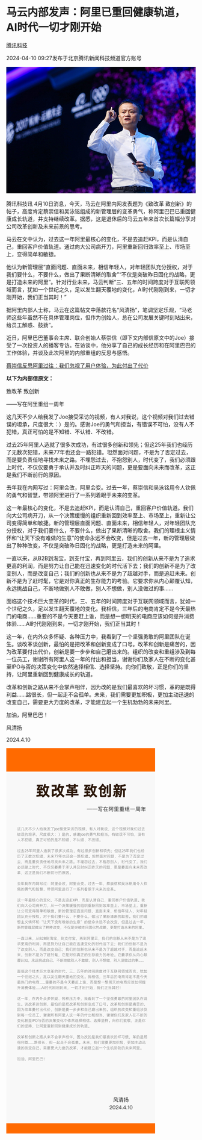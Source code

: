 # 马云内部发声：阿里已重回健康轨道，AI时代一切才刚开始

[](https://news.qq.com/omn/author/8QMZ3XxU64wZuTw%3D)

[腾讯科技](https://news.qq.com/omn/author/8QMZ3XxU64wZuTw%3D)

2024-04-10 09:27发布于北京腾讯新闻科技频道官方账号

![d37343ac49f6aaec014460800f82225d.jpg](https://raw.githubusercontent.com/qqhsx/qqnews_image/main/2024/04/10/马云内部发声：阿里已重回健康轨道，AI时代一切才刚开始/d37343ac49f6aaec014460800f82225d.jpg)

腾讯科技讯 4月10日消息，今天，马云在阿里内网发表题为《致改革
致创新》的帖子，高度肯定蔡崇信和吴泳铭组成的新管理层的变革勇气，称阿里巴巴已重回健康成长轨道，并支持继续改革。据悉，这是退休后的马云五年来首次长篇幅分享对公司改革创新及未来前景的思考。

马云在文中认为，过去这一年阿里最核心的变化，不是去追赶KPI，而是认清自己，重回客户价值轨道。通过向大公司病开刀，阿里重新回归效率至上、市场至上，变得简单和敏捷。

他认为新管理层“直面问题、直面未来，相信年轻人，对年轻团队充分授权，对于我们要什么，不要什么，做出了果断清晰的取舍”“不仅是突破昨日固化的战略，更是打造未来的阿里”。针对行业未来，马云判断“三、五年的时间跨度对于互联网领域而言，犹如一个世纪之久，足以发生翻天覆地的变化，AI时代刚刚到来，一切才刚开始，我们正当其时！”

据阿里内部人士称，马云在这篇帖文中落款花名“风清扬”，笔调坚定乐观，“马老师这些年虽然不在具体管理岗位，但作为创始人，总在公司发展关键时刻站出来，给员工解惑、鼓劲”。

近日，阿里巴巴董事会主席、联合创始人蔡崇信（即下文内部信原文中的Joe）接受了一次投资人的播客专访。在访谈中，他分享了自己的成长经历和在阿里巴巴的工作体验，并谈及此次阿里的内部重组的反思与感悟。

[蔡崇信反思阿里过往：我们忽视了用户体验，为此付出了代价](https://news.qq.com/rain/a/20240403A066YO00)

**以下为内部信原文：**

致改革 致创新

——写在阿里重组一周年

这几天不少人给我发了Joe接受采访的视频，有人对我说，这个视频对我们过去错误的坦承，尺度很大：）是的。感谢Joe的勇气和担当，有错误不可怕，没有人不犯错，真正可怕的是不知错、不认错、不改错。

过去25年阿里人造就了很多次成功，有过很多创新和领先；但这25年我们也经历了无数次犯错，未来77年也还会一路犯错。坦然面对问题，不是为了否定过去，而是要负责任地寻找未来之路。不埋怨过去，不抱怨别人，时代变了，我们必须跟上时代，不仅仅要勇于承认并及时纠正昨天的问题，更是要面向未来而改革，这正是我们不断前行的原因。

去年我在内网写过：阿里会改，阿里会变。过去一年，蔡崇信和吴泳铭用令人钦佩的勇气和智慧，带领阿里进行了一系列着眼于未来的变革。

这一年最核心的变化，不是去追赶KPI，而是认清自己，重回客户价值轨道。我们向大公司病开刀，从一个决策缓慢的组织重新回到效率至上、市场至上，重新让公司变得简单和敏捷。新的管理层直面问题、直面未来，相信年轻人，对年轻团队充分授权，对于我们要什么，不要什么，做出了果断清晰的取舍。我们的理根主义情怀和“让天下没有难做的生意”的使命永远不会改变，但是过去一年，新的管理层做出了种种改变，不仅是突破昨日固化的战略，更是打造未来的阿里。

一直以来，从B2B到淘宝，到支付宝，再到阿里云，我们的创新从来不是为了追求更高的利润，而是努力让自己能在迅速变化的时代活下去；我们的创新不是为了改变别人，而是改变自己；我们的创新也从来不是为了超越对手，而是追赶未来。创新不是为了赶时髦，它是对你真正的生存能力的考验。它要求你从内心颠覆认知，永远挑战自己，不断地做别人不敢做，别人不想做，别人没做过的事……

面临这个技术巨大变革的时代，三、五年的时间跨度对于互联网领域而言，犹如一个世纪之久，足以发生翻天覆地的变化。我相信，三年后的电商肯定不是今天最热门的电商……重要的不是今天要赶上谁，而是想一想明天的电商应该如何提升消费体验……AI时代刚刚到来，一切才刚开始，我们正当其时！

这一年，在内外众多怀疑、各种压力中，我看到了一个坚强勇敢的阿里团队在诞生。谈改革谈创新，最怕的是把改革和创新变成了口号。改革和创新是痛苦的，因为改革要付出代价，创新是要一步步和自己磨出来的。组织的改变和重组涉及到每一位员工，谢谢所有阿里人这一年的付出和担当，谢谢你们及家人在不断的变化甚至IPO与否的决策变化中依然选择相信、选择坚持。向你们致敬，正是你们的坚持，让阿里重新回到健康成长的轨道。

改革和创新之路从来不会掌声相伴，因为改的是我们最喜欢的坏习惯，革的是既得利益……路很长，但一起走不会孤单。未来，我们需要更加积极，更加主动迅速的改变自己，需要更大力度的改革，才能建立起一个生机勃勃的未来阿里。

加油，阿里巴巴！

风清扬

2024.4.10

![e62ec91a4e36db6f04093ed0fee1fee3.jpg](https://raw.githubusercontent.com/qqhsx/qqnews_image/main/2024/04/10/马云内部发声：阿里已重回健康轨道，AI时代一切才刚开始/e62ec91a4e36db6f04093ed0fee1fee3.jpg)

